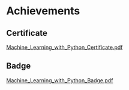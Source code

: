 

# Achievements
## Certificate
[Machine_Learning_with_Python_Certificate.pdf](https://prod-files-secure.s3.us-west-2.amazonaws.com/03e82b26-cccb-4906-bb56-adabcbdc0655/0f35a87e-0c16-48ac-af62-4e4cc34c6a19/Machine_Learning_with_Python_Certificate.pdf?X-Amz-Algorithm=AWS4-HMAC-SHA256&X-Amz-Content-Sha256=UNSIGNED-PAYLOAD&X-Amz-Credential=ASIAZI2LB466VQFRWX4B%2F20250131%2Fus-west-2%2Fs3%2Faws4_request&X-Amz-Date=20250131T051437Z&X-Amz-Expires=3600&X-Amz-Security-Token=IQoJb3JpZ2luX2VjEKr%2F%2F%2F%2F%2F%2F%2F%2F%2F%2FwEaCXVzLXdlc3QtMiJGMEQCIEh6wHeN6iU%2FbrDsgOUxr437rBTFsXNeVzzVtn2GxaXaAiAwHtK5jiyn0As2C32yxQSiFSWaY6lbseouZavf1Zq8CCqIBAiz%2F%2F%2F%2F%2F%2F%2F%2F%2F%2F8BEAAaDDYzNzQyMzE4MzgwNSIMZVj766HxmHaj21jCKtwDT0fuxuDIegzYLWxF8j6%2FX7rZYWHsvlrNGIMzqudL7zq4me%2BcxoIZP%2Bu6GPxlX8cphvVeX6dTnVHMMMr0%2BjpFHV6aHDS%2BEo%2F%2FoZukaJ5t%2F7tUUPv0YaMMPm0cjzvcGYLkuTV7gyV5eW3rx9YS81vhRKc2gfRyf4Mv8oNMiQl8hsQwf1GEmShQPafmd9RWBn68mj%2FTQnduiPOtWmbOeOv8W1pRX%2BNrreLrapp6awityQ3HqrdRK8aoUShvsLll99ThOeZ3Tad7s4T7W%2B9mXkVUQhZFG%2B9qmiphzTd3mvypwfVxJngcRanxSS%2F2Ufrt0EwupL4KN%2FRPsQHso65YLiNuAHf1kjDqWz3rwWcec0eziM2QdVVOFfS4NGHJ2%2BWtlyAfoZvTb45BICo1rGhtkH6mHOmYo7hG8VOT9pUluiFOWxZRxMJNC8e90n%2FQ1CwVWq7hv5Z5tt%2FXZj%2B0vJWMyBBHmpcPH5VLsj8r%2FoGZojqT6%2B%2FOxQg3nPS2R36wr2%2F5FTkAoY9kYmXUpG4AVa7ysaGtHEykVGhOgzg1F5sMD3T2BwPJdV9KBZU3cYSVqnOYMhUfoGMqMz6boCKtxYw7s4FPmdTGIF1AjSPDL1D3xuqKykdl8mS0tVbbJzU8o1cwxNDwvAY6pgFiTyhf2WIPabPXTbu2PIeqb0Q39fnbWYV%2FXA48MnsC2rJ2DYzD7zoPdvanrOT%2BOIwLPiSuPROR7J9zCjv1rRf65LlkCkubed25Ddt%2F2CVA9ONtJR5DhA26%2Fv%2FkSpAwkL0JZQWWn9Xdar72BCf9jKIzVKQybS5%2FnXwNd76OC0qkHEQZNQzb1HgjjR7374MDcN74lctcv6dw%2FJWmp5MG9Po6kNt2KoP4&X-Amz-Signature=f576524105ff0c3bff2fff4e57c0441d46651189968565d572595899db440ac5&X-Amz-SignedHeaders=host&x-id=GetObject)
## Badge
[Machine_Learning_with_Python_Badge.pdf](https://prod-files-secure.s3.us-west-2.amazonaws.com/03e82b26-cccb-4906-bb56-adabcbdc0655/ff622a22-73d6-44e3-9c7b-e89a8e61b7aa/Machine_Learning_with_Python_Badge.pdf?X-Amz-Algorithm=AWS4-HMAC-SHA256&X-Amz-Content-Sha256=UNSIGNED-PAYLOAD&X-Amz-Credential=ASIAZI2LB466VQFRWX4B%2F20250131%2Fus-west-2%2Fs3%2Faws4_request&X-Amz-Date=20250131T051437Z&X-Amz-Expires=3600&X-Amz-Security-Token=IQoJb3JpZ2luX2VjEKr%2F%2F%2F%2F%2F%2F%2F%2F%2F%2FwEaCXVzLXdlc3QtMiJGMEQCIEh6wHeN6iU%2FbrDsgOUxr437rBTFsXNeVzzVtn2GxaXaAiAwHtK5jiyn0As2C32yxQSiFSWaY6lbseouZavf1Zq8CCqIBAiz%2F%2F%2F%2F%2F%2F%2F%2F%2F%2F8BEAAaDDYzNzQyMzE4MzgwNSIMZVj766HxmHaj21jCKtwDT0fuxuDIegzYLWxF8j6%2FX7rZYWHsvlrNGIMzqudL7zq4me%2BcxoIZP%2Bu6GPxlX8cphvVeX6dTnVHMMMr0%2BjpFHV6aHDS%2BEo%2F%2FoZukaJ5t%2F7tUUPv0YaMMPm0cjzvcGYLkuTV7gyV5eW3rx9YS81vhRKc2gfRyf4Mv8oNMiQl8hsQwf1GEmShQPafmd9RWBn68mj%2FTQnduiPOtWmbOeOv8W1pRX%2BNrreLrapp6awityQ3HqrdRK8aoUShvsLll99ThOeZ3Tad7s4T7W%2B9mXkVUQhZFG%2B9qmiphzTd3mvypwfVxJngcRanxSS%2F2Ufrt0EwupL4KN%2FRPsQHso65YLiNuAHf1kjDqWz3rwWcec0eziM2QdVVOFfS4NGHJ2%2BWtlyAfoZvTb45BICo1rGhtkH6mHOmYo7hG8VOT9pUluiFOWxZRxMJNC8e90n%2FQ1CwVWq7hv5Z5tt%2FXZj%2B0vJWMyBBHmpcPH5VLsj8r%2FoGZojqT6%2B%2FOxQg3nPS2R36wr2%2F5FTkAoY9kYmXUpG4AVa7ysaGtHEykVGhOgzg1F5sMD3T2BwPJdV9KBZU3cYSVqnOYMhUfoGMqMz6boCKtxYw7s4FPmdTGIF1AjSPDL1D3xuqKykdl8mS0tVbbJzU8o1cwxNDwvAY6pgFiTyhf2WIPabPXTbu2PIeqb0Q39fnbWYV%2FXA48MnsC2rJ2DYzD7zoPdvanrOT%2BOIwLPiSuPROR7J9zCjv1rRf65LlkCkubed25Ddt%2F2CVA9ONtJR5DhA26%2Fv%2FkSpAwkL0JZQWWn9Xdar72BCf9jKIzVKQybS5%2FnXwNd76OC0qkHEQZNQzb1HgjjR7374MDcN74lctcv6dw%2FJWmp5MG9Po6kNt2KoP4&X-Amz-Signature=b58cdca193fb7d9f847754148e8ab58e1ccc864e22c2a59df84869877db9e437&X-Amz-SignedHeaders=host&x-id=GetObject)
